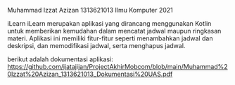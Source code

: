 Muhammad Izzat Azizan
1313621013
Ilmu Komputer 2021

iLearn
iLearn merupakan aplikasi yang dirancang menggunakan Kotlin untuk memberikan kemudahan dalam mencatat jadwal maupun ringkasan materi. Aplikasi ini memiliki fitur-fitur seperti menambahkan jadwal dan deskripsi, dan memodifikasi jadwal, serta menghapus jadwal.

berikut adalah dokumentasi aplikasi:
https://github.com/ijatajijan/ProjectAkhirMobcom/blob/main/Muhammad%20Izzat%20Azizan_1313621013_Dokumentasi%20UAS.pdf
